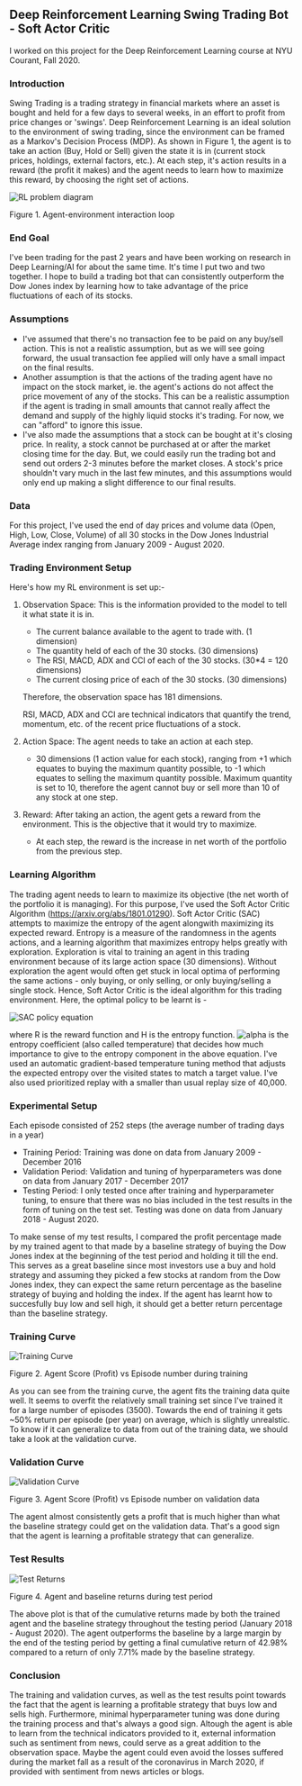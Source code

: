 ## Deep Reinforcement Learning Swing Trading Bot - Soft Actor Critic

I worked on this project for the Deep Reinforcement Learning course at NYU Courant, Fall 2020.

### Introduction

Swing Trading is a trading strategy in financial markets where an asset is bought and held for a few days to several weeks, in an effort to profit from price changes or 'swings'.
Deep Reinforcement Learning is an ideal solution to the environment of swing trading, since the environment can be framed as a Markov's Decision Process (MDP).
As shown in Figure 1, the agent is to take an action (Buy, Hold or Sell) given the state it is in (current stock prices, holdings, external factors, etc.). At each step, it's action results in a reward (the profit it makes) and the agent needs to learn how to maximize this reward, by choosing the right set of actions. 

![RL problem diagram](https://spinningup.openai.com/en/latest/_images/rl_diagram_transparent_bg.png) 


Figure 1. Agent-environment interaction loop

### End Goal

I've been trading for the past 2 years and have been working on research in Deep Learning/AI for about the same time. It's time I put two and two together. I hope to build a trading bot that can consistently outperform the Dow Jones index by learning how to take advantage of the price fluctuations of each of its stocks.

### Assumptions

- I've assumed that there's no transaction fee to be paid on any buy/sell action. This is not a realistic assumption, but as we will see going forward, the usual transaction fee applied will only have a small impact on the final results.
- Another assumption is that the actions of the trading agent have no impact on the stock market, ie. the agent's actions do not affect the price movement of any of the stocks. This can be a realistic assumption if the agent is trading in small amounts that cannot really affect the demand and supply of the highly liquid stocks it's trading. For now, we can "afford" to ignore this issue.
- I've also made the assumptions that a stock can be bought at it's closing price. In reality, a stock cannot be purchased at or after the market closing time for the day. But, we could easily run the trading bot and send out orders 2-3 minutes before the market closes. A stock's price shouldn't vary much in the last few minutes, and this assumptions would only end up making a slight difference to our final results.

### Data

For this project, I've used the end of day prices and volume data (Open, High, Low, Close, Volume) of all 30 stocks in the Dow Jones Industrial Average index ranging from January 2009 - August 2020.

### Trading Environment Setup

Here's how my RL environment is set up:-

1. Observation Space: This is the information provided to the model to tell it what state it is in.
   - The current balance available to the agent to trade with. (1 dimension)
   - The quantity held of each of the 30 stocks. (30 dimensions)
   - The RSI, MACD, ADX and CCI of each of the 30 stocks. (30*4 = 120 dimensions)
   - The current closing price of each of the 30 stocks. (30 dimensions)
   
   Therefore, the observation space has 181 dimensions. 
   
   RSI, MACD, ADX and CCI are technical indicators that quantify the trend, momentum, etc. of the recent price fluctuations of a stock.
 
 2. Action Space: The agent needs to take an action at each step.
    - 30 dimensions (1 action value for each stock), ranging from +1 which equates to buying the maximum quantity possible, to -1 which equates to selling the             maximum quantity possible. Maximum quantity is set to 10, therefore the agent cannot buy or sell more than 10 of any stock at one step.
 
 3. Reward: After taking an action, the agent gets a reward from the environment. This is the objective that it would try to maximize.
    - At each step, the reward is the increase in net worth of the portfolio from the previous step.
    
### Learning Algorithm

The trading agent needs to learn to maximize its objective (the net worth of the portfolio it is managing). For this purpose, I've used the Soft Actor Critic Algorithm (https://arxiv.org/abs/1801.01290). Soft Actor Critic (SAC) attempts to maximize the entropy of the agent alongwith maximizing its expected reward. Entropy is a measure of the randomness in the agents actions, and a learning algorithm that maximizes entropy helps greatly with exploration. Exploration is vital to training an agent in this trading environment because of its large action space (30 dimensions). Without exploration the agent would often get stuck in local optima of performing the same actions - only buying, or only selling, or only buying/selling a single stock. Hence, Soft Actor Critic is the ideal algorithm for this trading environment. Here, the optimal policy to be learnt is - 

![SAC policy equation](https://spinningup.openai.com/en/latest/_images/math/b86bf499707114c8789946df649871c5b9185b9d.svg)

where R is the reward function and H is the entropy function. ![alpha](https://spinningup.openai.com/en/latest/_images/math/900375490edee0019a5c54a311bf91de801a1642.svg) is the entropy coefficient (also called temperature) that decides how much importance to give to the entropy component in the above equation.  I've used an automatic gradient-based temperature tuning method that adjusts the expected entropy over the visited states to match a target value. I've also used prioritized replay with a smaller than usual replay size of 40,000.

### Experimental Setup

Each episode consisted of 252 steps (the average number of trading days in a year)

- Training Period: Training was done on data from January 2009 - December 2016
- Validation Period: Validation and tuning of hyperparameters was done on data from January 2017 - December 2017
- Testing Period: I only tested once after training and hyperparameter tuning, to ensure that there was no bias included in the test results in the form of tuning on the test set. Testing was done on data from January 2018 - August 2020.

To make sense of my test results, I compared the profit percentage made by my trained agent to that made by a baseline strategy of buying the Dow Jones index at the beginning of the test period and holding it till the end. This serves as a great baseline since most investors use a buy and hold strategy and assuming they picked a few stocks at random from the Dow Jones index, they can expect the same return percentage as the baseline strategy of buying and holding the index. If the agent has learnt how to succesfully buy low and sell high, it should get a better return percentage than the baseline strategy.


### Training Curve


![Training Curve](https://raw.githubusercontent.com/sanatbatra/TradingDeepRL/main/SoftActorCritic/plots/TrainScoreVsEpisodeSAC.png)


Figure 2. Agent Score (Profit) vs Episode number during training



As you can see from the training curve, the agent fits the training data quite well. It seems to overfit the relatively small training set since I've trained it for a large number of episodes (3500). Towards the end of training it gets ~50% return per episode (per year) on average, which is slightly unrealstic. To know if it can generalize to data from out of the training data, we should take a look at the validation curve.

### Validation Curve


![Validation Curve](https://raw.githubusercontent.com/sanatbatra/TradingDeepRL/main/SoftActorCritic/plots/EvalScoreVsEpisodeSAC.png)


Figure 3. Agent Score (Profit) vs Episode number on validation data



The agent almost consistently gets a profit that is much higher than what the baseline strategy could get on the validation data. That's a good sign that the agent is learning a profitable strategy that can generalize.

### Test Results
![Test Returns](https://raw.githubusercontent.com/sanatbatra/TradingDeepRL/main/SoftActorCritic/20180101-20200801_ReturnsComparison.png)


Figure 4. Agent and baseline returns during test period



The above plot is that of the cumulative returns made by both the trained agent and the baseline strategy throughout the testing period (January 2018 - August 2020). The agent outperforms the baseline by a large margin by the end of the testing period by getting a final cumulative return of 42.98% compared to a return of only 7.71% made by the baseline strategy.

### Conclusion

The training and validation curves, as well as the test results point towards the fact that the agent is learning a profitable strategy that buys low and sells high. Furthermore, minimal hyperparameter tuning was done during the training process and that's always a good sign. Altough the agent is able to learn from the technical indicators provided to it, external information such as sentiment from news, could serve as a great addition to the observation space. Maybe the agent could even avoid the losses suffered during the market fall as a result of the coronavirus in March 2020, if provided with sentiment from news articles or blogs. 

